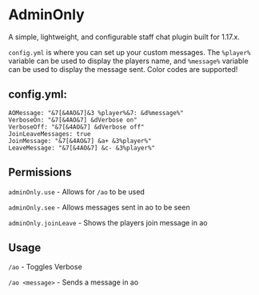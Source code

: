 # AdminOnly
A simple, lightweight, and configurable staff chat plugin built for 1.17.x.

`config.yml` is where you can set up your custom messages. The `%player%` variable can be used to display the players name, and `%message%` variable can be used to display the message sent. Color codes are supported!

## config.yml:
```
AOMessage: "&7[&4AO&7]&3 %player%&7: &d%message%"
VerboseOn: "&7[&4AO&7] &dVerbose on"
VerboseOff: "&7[&4AO&7] &dVerbose off"
JoinLeaveMessages: true
JoinMessage: "&7[&4AO&7] &a+ &3%player%"
LeaveMessage: "&7[&4AO&7] &c- &3%player%"
```

## Permissions 
`adminOnly.use` - Allows for `/ao` to be used

`adminOnly.see` - Allows messages sent in ao to be seen

`adminOnly.joinLeave` - Shows the players join message in ao

## Usage 
`/ao` - Toggles Verbose 

`/ao <message>` - Sends a message in ao 
